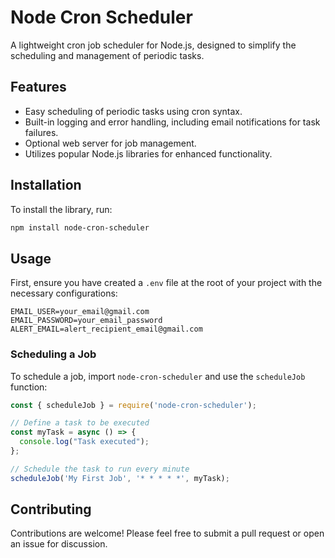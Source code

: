 # Node Cron Scheduler

A lightweight cron job scheduler for Node.js, designed to simplify the scheduling and management of periodic tasks.

## Features

- Easy scheduling of periodic tasks using cron syntax.
- Built-in logging and error handling, including email notifications for task failures.
- Optional web server for job management.
- Utilizes popular Node.js libraries for enhanced functionality.

## Installation

To install the library, run:

```bash
npm install node-cron-scheduler
```

## Usage

First, ensure you have created a `.env` file at the root of your project with the necessary configurations:

```
EMAIL_USER=your_email@gmail.com
EMAIL_PASSWORD=your_email_password
ALERT_EMAIL=alert_recipient_email@gmail.com
```

### Scheduling a Job

To schedule a job, import `node-cron-scheduler` and use the `scheduleJob` function:

```javascript
const { scheduleJob } = require('node-cron-scheduler');

// Define a task to be executed
const myTask = async () => {
  console.log("Task executed");
};

// Schedule the task to run every minute
scheduleJob('My First Job', '* * * * *', myTask);
```

## Contributing

Contributions are welcome! Please feel free to submit a pull request or open an issue for discussion.
